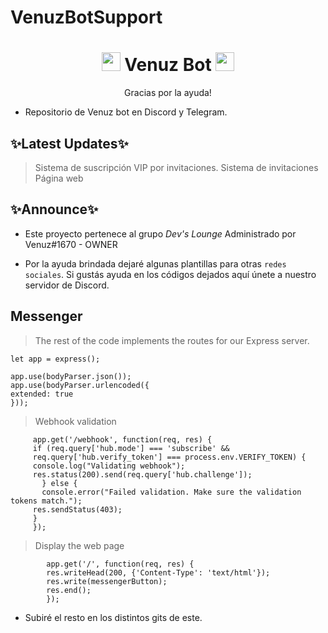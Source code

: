 # VenuzBotSupport
<h1 align="center"><img src="https://cdn.discordapp.com/attachments/737775780226007112/862019248406396938/Icon_Venuz_1.0.png" width="30px"> Venuz Bot <img src="https://cdn.discordapp.com/attachments/737775780226007112/862019248406396938/Icon_Venuz_1.0.png" width="30px"></h1>
<p align="center">Gracias por la ayuda!</p>

- Repositorio de Venuz bot en Discord y Telegram.

## ✨Latest Updates✨

> Sistema de suscripción VIP por invitaciones.
> Sistema de invitaciones
> Página web

## ✨Announce✨

- Este proyecto pertenece al grupo *Dev's Lounge* Administrado por Venuz#1670 - OWNER




- Por la ayuda brindada dejaré algunas plantillas para otras `redes sociales`. Si gustás ayuda en los códigos dejados aquí únete a nuestro servidor de Discord.
## Messenger

> The rest of the code implements the routes for our Express server.
 
    let app = express();

    app.use(bodyParser.json());
    app.use(bodyParser.urlencoded({
    extended: true
    }));
 
> Webhook validation

         app.get('/webhook', function(req, res) {
         if (req.query['hub.mode'] === 'subscribe' &&
         req.query['hub.verify_token'] === process.env.VERIFY_TOKEN) {
         console.log("Validating webhook");
         res.status(200).send(req.query['hub.challenge']);
           } else {
           console.error("Failed validation. Make sure the validation tokens match.");
         res.sendStatus(403);          
         }
         });

> Display the web page

            app.get('/', function(req, res) {
            res.writeHead(200, {'Content-Type': 'text/html'});
            res.write(messengerButton);
            res.end();
            });

- Subiré el resto en los distintos gits de este.

